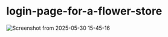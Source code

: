 # login-page-for-a-flower-store

![Screenshot from 2025-05-30 15-45-16](https://github.com/user-attachments/assets/8c32c4f6-de0a-4bad-9939-3edb03dd161d)
